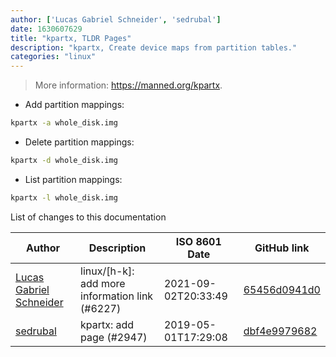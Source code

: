 ```yaml
---
author: ['Lucas Gabriel Schneider', 'sedrubal']
date: 1630607629
title: "kpartx, TLDR Pages"
description: "kpartx, Create device maps from partition tables."
categories: "linux"
---
```

> More information: <https://manned.org/kpartx>.

- Add partition mappings:

```bash
kpartx -a whole_disk.img
```

- Delete partition mappings:

```bash
kpartx -d whole_disk.img
```

- List partition mappings:

```bash
kpartx -l whole_disk.img
```
List of changes to this documentation


Author | Description | ISO 8601 Date | GitHub link
------|-----|-----|-----
[Lucas Gabriel Schneider](mailto:casdpa@gmail.com) | linux/[h-k]: add more information link (#6227) | 2021-09-02T20:33:49 | [65456d0941d0](https://github.com/tldr-pages/tldr/commit/65456d0941d092a69548cae0ed6e4f4d19bfe9d2)
[sedrubal](mailto:sedrubal@users.noreply.github.com) | kpartx: add page (#2947) | 2019-05-01T17:29:08 | [dbf4e9979682](https://github.com/tldr-pages/tldr/commit/dbf4e997968223ac4772c0634aa044cac0648685)

